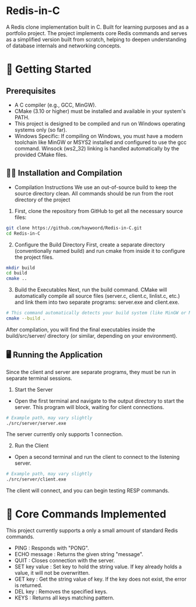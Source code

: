 # Redis-in-C
A Redis clone implementation built in C. Built for learning purposes and as a portfolio project. The project implements core Redis commands and serves as a simplified version built from scratch, helping to deepen understanding of database internals and networking concepts.

# 🚀 Getting Started

## Prerequisites
* A C compiler (e.g., GCC, MinGW).
* CMake (3.10 or higher) must be installed and available in your system's PATH.
* This project is designed to be compiled and run on Windows operating systems only (so far). 
* Windows Specific: If compiling on Windows, you must have a modern toolchain like MinGW or MSYS2 installed and configured to use the gcc command. Winsock (ws2_32) linking is handled automatically by the provided CMake files.

## 🧑‍💻 Installation and Compilation
* Compilation Instructions
We use an out-of-source build to keep the source directory clean. All commands should be run from the root directory of the project 

1. First, clone the repository from GitHub to get all the necessary source files:
```sh
git clone https://github.com/haywoord/Redis-in-C.git
cd Redis-in-C
``` 

2. Configure the Build Directory
First, create a separate directory (conventionally named build) and run cmake from inside it to configure the project files.
```sh
mkdir build
cd build
cmake ..
```

3. Build the Executables
Next, run the build command. CMake will automatically compile all source files (server.c, client.c, linlist.c, etc.) and link them into two separate programs: server.exe and client.exe.
```sh
# This command automatically detects your build system (like MinGW or Make)
cmake --build .
```
After compilation, you will find the final executables inside the build/src/server/ directory (or similar, depending on your environment).

## 🖥️ Running the Application
Since the client and server are separate programs, they must be run in separate terminal sessions.

1. Start the Server

* Open the first terminal and navigate to the output directory to start the server. This program will block, waiting for client connections.
```sh
# Example path, may vary slightly
./src/server/server.exe 
```
The server currently only supports 1 connection.

2. Run the Client

* Open a second terminal and run the client to connect to the listening server.
```sh
# Example path, may vary slightly
./src/server/client.exe 
```
The client will connect, and you can begin testing RESP commands.

# 🧠 Core Commands Implemented
This project currently supports a only a small amount of standard Redis commands. 
* PING : Responds with "PONG".
* ECHO message : Returns the given string "message".
* QUIT : Closes connection with the server.
* SET key value : Set key to hold the string value. If key already holds a value, it will not be overwritten.
* GET key : Get the string value of key. If the key does not exist, the error is returned.
* DEL key : Removes the specified keys.
* KEYS : Returns all keys matching pattern.